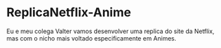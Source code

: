 # ReplicaNetflix-Anime
Eu e meu colega Valter vamos desenvolver uma replica do site da Netflix, mas com o nicho mais voltado especificamente em Animes. 
